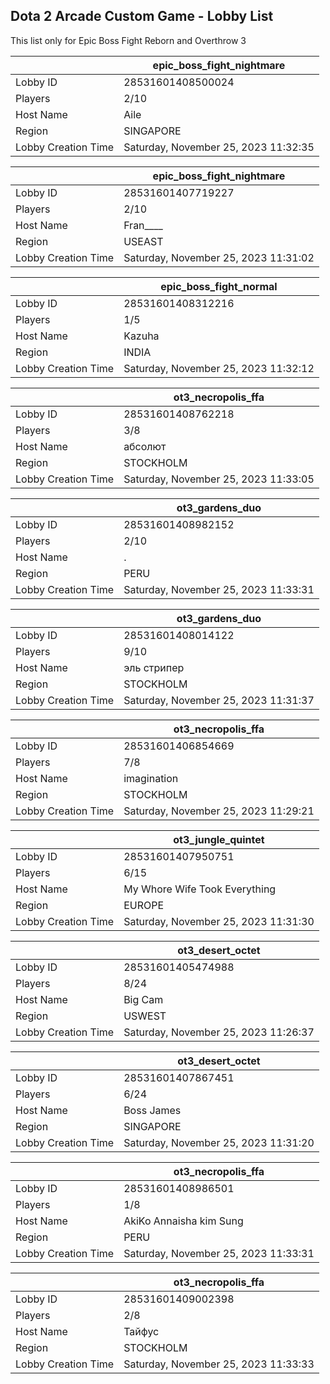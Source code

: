 ## Dota 2 Arcade Custom Game - Lobby List

This list only for Epic Boss Fight Reborn and Overthrow 3

|  | epic_boss_fight_nightmare |
| ------ | ------ |
| Lobby ID | 28531601408500024 |
| Players | 2/10 |
| Host Name | Aile |
| Region | SINGAPORE |
| Lobby Creation Time | Saturday, November 25, 2023 11:32:35 |


|  | epic_boss_fight_nightmare |
| ------ | ------ |
| Lobby ID | 28531601407719227 |
| Players | 2/10 |
| Host Name | Fran____ |
| Region | USEAST |
| Lobby Creation Time | Saturday, November 25, 2023 11:31:02 |


|  | epic_boss_fight_normal |
| ------ | ------ |
| Lobby ID | 28531601408312216 |
| Players | 1/5 |
| Host Name | Kazuha |
| Region | INDIA |
| Lobby Creation Time | Saturday, November 25, 2023 11:32:12 |


|  | ot3_necropolis_ffa |
| ------ | ------ |
| Lobby ID | 28531601408762218 |
| Players | 3/8 |
| Host Name | абсолют |
| Region | STOCKHOLM |
| Lobby Creation Time | Saturday, November 25, 2023 11:33:05 |


|  | ot3_gardens_duo |
| ------ | ------ |
| Lobby ID | 28531601408982152 |
| Players | 2/10 |
| Host Name | . |
| Region | PERU |
| Lobby Creation Time | Saturday, November 25, 2023 11:33:31 |


|  | ot3_gardens_duo |
| ------ | ------ |
| Lobby ID | 28531601408014122 |
| Players | 9/10 |
| Host Name | эль стрипер |
| Region | STOCKHOLM |
| Lobby Creation Time | Saturday, November 25, 2023 11:31:37 |


|  | ot3_necropolis_ffa |
| ------ | ------ |
| Lobby ID | 28531601406854669 |
| Players | 7/8 |
| Host Name | imagination |
| Region | STOCKHOLM |
| Lobby Creation Time | Saturday, November 25, 2023 11:29:21 |


|  | ot3_jungle_quintet |
| ------ | ------ |
| Lobby ID | 28531601407950751 |
| Players | 6/15 |
| Host Name | My Whore Wife Took Everything |
| Region | EUROPE |
| Lobby Creation Time | Saturday, November 25, 2023 11:31:30 |


|  | ot3_desert_octet |
| ------ | ------ |
| Lobby ID | 28531601405474988 |
| Players | 8/24 |
| Host Name | Big Cam |
| Region | USWEST |
| Lobby Creation Time | Saturday, November 25, 2023 11:26:37 |


|  | ot3_desert_octet |
| ------ | ------ |
| Lobby ID | 28531601407867451 |
| Players | 6/24 |
| Host Name | Boss James |
| Region | SINGAPORE |
| Lobby Creation Time | Saturday, November 25, 2023 11:31:20 |


|  | ot3_necropolis_ffa |
| ------ | ------ |
| Lobby ID | 28531601408986501 |
| Players | 1/8 |
| Host Name | AkiKo Annaisha kim Sung |
| Region | PERU |
| Lobby Creation Time | Saturday, November 25, 2023 11:33:31 |


|  | ot3_necropolis_ffa |
| ------ | ------ |
| Lobby ID | 28531601409002398 |
| Players | 2/8 |
| Host Name | Тайфус |
| Region | STOCKHOLM |
| Lobby Creation Time | Saturday, November 25, 2023 11:33:33 |


